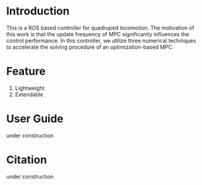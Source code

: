 # Introduction
This is a ROS based controller for quadruped locomotion. The motivation of this work is that the update frequency of MPC significantly influences the control performance. In this controller, we utilize three numerical techniques to accelerate the solving procedure of an optimization-based MPC. 
# Feature
1. Lightweight
2. Extendable
# User Guide
under construction
# Citation
under construction
